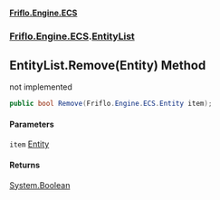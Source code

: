 #### [Friflo.Engine.ECS](index.md#'index')
### [Friflo.Engine.ECS](Friflo.Engine.ECS.md#'Friflo.Engine.ECS').[EntityList](EntityList.md#'Friflo.Engine.ECS.EntityList')

## EntityList.Remove(Entity) Method

not implemented

```csharp
public bool Remove(Friflo.Engine.ECS.Entity item);
```
#### Parameters

<a name='Friflo.Engine.ECS.EntityList.Remove(Friflo.Engine.ECS.Entity).item'></a>

`item` [Entity](Entity.md#'Friflo.Engine.ECS.Entity')

#### Returns
[System.Boolean](https://docs.microsoft.com/en-us/dotnet/api/System.Boolean#'System.Boolean')